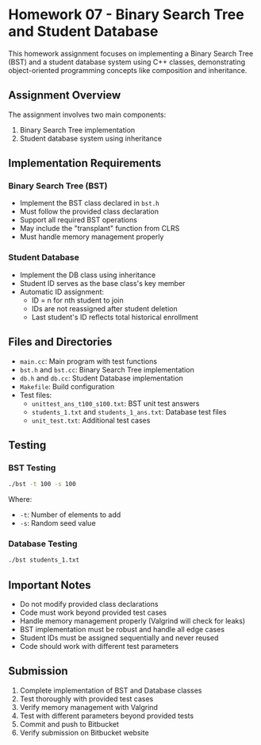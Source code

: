 # Homework 07 - Binary Search Tree and Student Database

This homework assignment focuses on implementing a Binary Search Tree (BST) and a student database system using C++ classes, demonstrating object-oriented programming concepts like composition and inheritance.

## Assignment Overview

The assignment involves two main components:
1. Binary Search Tree implementation
2. Student database system using inheritance

## Implementation Requirements

### Binary Search Tree (BST)
- Implement the BST class declared in `bst.h`
- Must follow the provided class declaration
- Support all required BST operations
- May include the "transplant" function from CLRS
- Must handle memory management properly

### Student Database
- Implement the DB class using inheritance
- Student ID serves as the base class's key member
- Automatic ID assignment:
  - ID = n for nth student to join
  - IDs are not reassigned after student deletion
  - Last student's ID reflects total historical enrollment

## Files and Directories

- `main.cc`: Main program with test functions
- `bst.h` and `bst.cc`: Binary Search Tree implementation
- `db.h` and `db.cc`: Student Database implementation
- `Makefile`: Build configuration
- Test files:
  - `unittest_ans_t100_s100.txt`: BST unit test answers
  - `students_1.txt` and `students_1_ans.txt`: Database test files
  - `unit_test.txt`: Additional test cases

## Testing

### BST Testing
```bash
./bst -t 100 -s 100
```
Where:
- `-t`: Number of elements to add
- `-s`: Random seed value

### Database Testing
```bash
./bst students_1.txt
```

## Important Notes

- Do not modify provided class declarations
- Code must work beyond provided test cases
- Handle memory management properly (Valgrind will check for leaks)
- BST implementation must be robust and handle all edge cases
- Student IDs must be assigned sequentially and never reused
- Code should work with different test parameters

## Submission

1. Complete implementation of BST and Database classes
2. Test thoroughly with provided test cases
3. Verify memory management with Valgrind
4. Test with different parameters beyond provided tests
5. Commit and push to Bitbucket
6. Verify submission on Bitbucket website 